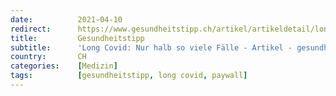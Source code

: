 ```yaml
---
date:          2021-04-10
redirect:      https://www.gesundheitstipp.ch/artikel/artikeldetail/long-covid-nur-halb-so-viele-faelle/
title:         Gesundheitstipp
subtitle:      'Long Covid: Nur halb so viele Fälle - Artikel - gesundheitstipp.ch'
country:       CH
categories:    [Medizin]
tags:          [gesundheitstipp, long covid, paywall]
---
```

